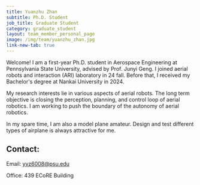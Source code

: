 ```yaml
---
title: Yuanzhu Zhan
subtitle: Ph.D. Student
job_title: Graduate Student
category: graduate_student
layout: team_member_personal_page
image: /img/team/yuanzhu_zhan.jpg
link-new-tab: true
---
```


Welcome! I am a first-year Ph.D. student in Aerospace Engineering at Pennsylvania State University, advised by Prof. Junyi Geng. I joined aerial robots and interaction (ARI) laboratory in 24 fall. Before that, I received my Bachelor's degree at Nankai University in 2024. 

My research interests lie in various aspects of aerial robots. The long term objective is closing the perception, planning, and control loop of aerial robotics. I am working to push the boundary of the autonomy of aerial robotics.

In my spare time, I am also a model plane amateur. Design and test different types of airplane is always attractive for me.



## Contact: ##

Email: [yvz6008@psu.edu](mailto:yvz6008@psu.edu)

Office: 439 ECoRE Building